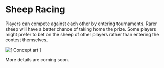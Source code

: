 # Sheep Racing

Players can compete against each other by entering tournaments. Rarer sheep will have a better chance of taking home the prize. Some players might prefer to bet on the sheep of other players rather than entering the contest themselves.



![\[ Concept art \]](../../.gitbook/assets/sheepfram\_sheeprace.jpg)



More details are coming soon.
